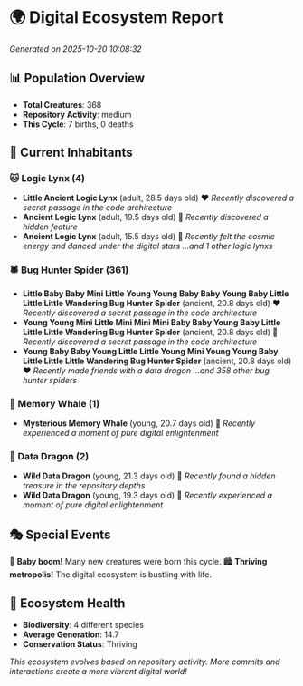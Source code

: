 # 🌍 Digital Ecosystem Report
*Generated on 2025-10-20 10:08:32*

## 📊 Population Overview
- **Total Creatures**: 368
- **Repository Activity**: medium
- **This Cycle**: 7 births, 0 deaths

## 👥 Current Inhabitants

### 🐱 Logic Lynx (4)
- **Little Ancient Logic Lynx** (adult, 28.5 days old) ❤️
  *Recently discovered a secret passage in the code architecture*
- **Ancient Logic Lynx** (adult, 19.5 days old) 💛
  *Recently discovered a hidden feature*
- **Ancient Logic Lynx** (adult, 15.5 days old) 💚
  *Recently felt the cosmic energy and danced under the digital stars*
  *...and 1 other logic lynxs*

### 🕷️ Bug Hunter Spider (361)
- **Little Baby Baby Mini Little Young Young Baby Baby Young Baby Little Little Little Wandering Bug Hunter Spider** (ancient, 20.8 days old) ❤️
  *Recently discovered a secret passage in the code architecture*
- **Young Young Mini Little Mini Mini Mini Baby Baby Young Baby Little Little Little Wandering Bug Hunter Spider** (ancient, 20.8 days old) 💛
  *Recently discovered a secret passage in the code architecture*
- **Young Baby Baby Young Little Little Young Mini Young Young Baby Little Little Little Wandering Bug Hunter Spider** (ancient, 20.8 days old) ❤️
  *Recently made friends with a data dragon*
  *...and 358 other bug hunter spiders*

### 🐋 Memory Whale (1)
- **Mysterious Memory Whale** (young, 20.7 days old) 💚
  *Recently experienced a moment of pure digital enlightenment*

### 🐉 Data Dragon (2)
- **Wild Data Dragon** (young, 21.3 days old) 💚
  *Recently found a hidden treasure in the repository depths*
- **Wild Data Dragon** (young, 19.3 days old) 💚
  *Recently experienced a moment of pure digital enlightenment*

## 🎭 Special Events

🎉 **Baby boom!** Many new creatures were born this cycle.
🏙️ **Thriving metropolis!** The digital ecosystem is bustling with life.

## 🔬 Ecosystem Health
- **Biodiversity**: 4 different species
- **Average Generation**: 14.7
- **Conservation Status**: Thriving

*This ecosystem evolves based on repository activity. More commits and interactions create a more vibrant digital world!*
